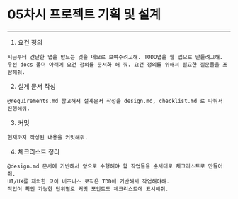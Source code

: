 # 05차시 프로젝트 기획 및 설계

---

1. 요건 정의
```
지금부터 간단한 앱을 만드는 것을 데모로 보여주려고해. TODO앱을 웹 앱으로 만들려고해. 우선 docs 폴더 아래에 요건 정의를 문서화 해 줘. 요건 정의를 위해서 필요한 질문들을 포함해줘.
```

2. 설계 문서 작성
```
@requirements.md 참고해서 설계문서 작성을 design.md, checklist.md 로 나눠서 진행해줘.
```

3. 커밋
```
현재까지 작성된 내용을 커밋해줘.
```

4. 체크리스트 정리
```
@design.md 문서에 기반해서 앞으로 수행해야 할 작업들을 순서대로 체크리스트로 만들어줘.
UI/UX를 제외한 코어 비즈니스 로직은 TDD에 기반해서 작업해야해.
작업이 확인 가능한 단위별로 커밋 포인트도 체크리스트에 표시해줘.
```